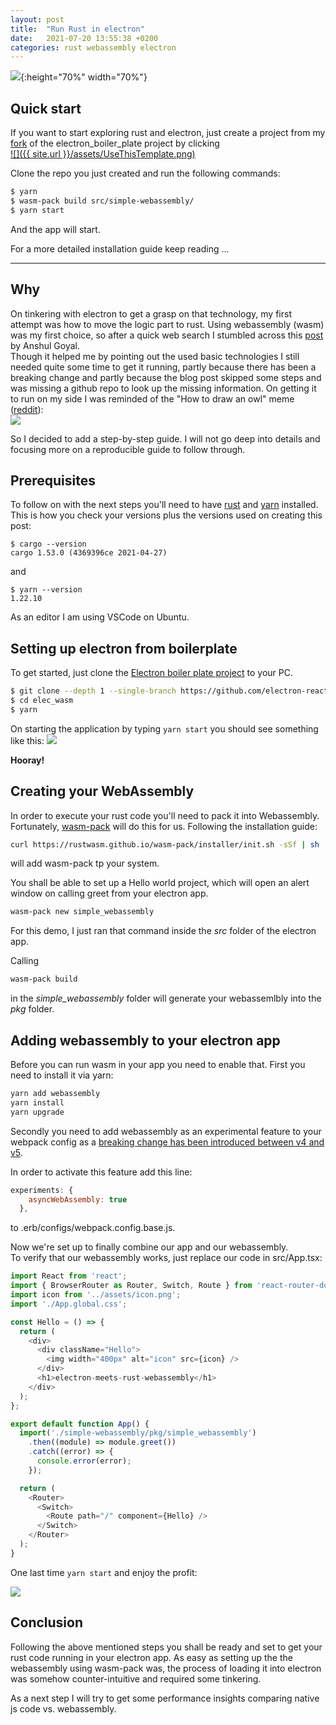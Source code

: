 ```yaml
---
layout: post
title:  "Run Rust in electron"
date:   2021-07-20 13:55:38 +0200
categories: rust webassembly electron
---
```


![](https://1.bp.blogspot.com/-K3BxK5hXTiY/YPX4gfW1vII/AAAAAAAACYs/4MBWS2hWWc4ocaTzW33gdptdZI6IlU6MwCLcBGAsYHQ/s2048/wasm-ferris.png){:height="70%" width="70%"}

## Quick start

If you want to start exploring rust and electron, just create a project from my [fork](https://github.com/domtac/electron-react-boilerplate) of the electron_boiler_plate project by clicking   
[![]({{ site.url }}/assets/UseThisTemplate.png)](https://github.com/domtac/electron-react-boilerplate)

Clone the repo you just created and run the following commands: 
```sh
$ yarn
$ wasm-pack build src/simple-webassembly/
$ yarn start
```

And the app will start.

For a more detailed installation guide keep reading ...    

____

## Why

On tinkering with electron to get a grasp on that technology, my first attempt was how to move the logic part to rust. Using webassembly (wasm) was my first choice, so after a quick web search I stumbled across this [post](https://blog.logrocket.com/supercharge-your-electron-apps-with-rust/) by Anshul Goyal.    
Though it helped me by pointing out the used basic technologies I still needed quite some time to get it running, partly because there has been a breaking change and partly because the blog post skipped some steps and was missing a github repo to look up the missing information. On getting it to run on my side I was reminded of the "How to draw an owl" meme ([reddit](https://www.reddit.com/r/WebAssembly/comments/6tj8pl/how_can_i_get_wasm_to_run_in_electron_is_there_a/)):       
![](https://external-preview.redd.it/DodWFQ9mQkVyWoKFa0ZIu12PYrPo3P2T0taaK-lgJCo.png?auto=webp&amp;s=c180684f48b01ff6f2cbc72e080067039943de07)

So I decided to add a step-by-step guide. I will not go deep into details and focusing more on a reproducible guide to follow through.


## Prerequisites
To follow on with the next steps you'll need to have [rust](https://www.rust-lang.org/tools/install) and [yarn](https://classic.yarnpkg.com/en/docs/install/#debian-stable) installed. This is how you check your versions plus the versions used on creating this post:     

```shell
$ cargo --version
cargo 1.53.0 (4369396ce 2021-04-27)
```
and
```shell
$ yarn --version
1.22.10
```


As an editor I am using VSCode on Ubuntu. 

## Setting up electron from boilerplate
To get started, just clone the [Electron boiler plate project](https://github.com/electron-react-boilerplate/electron-react-boilerplate) to your PC.

```sh
$ git clone --depth 1 --single-branch https://github.com/electron-react-boilerplate/electron-react-boilerplate.git elec_wasm
$ cd elec_wasm
$ yarn
```

On starting the application by typing `yarn start` you should see something like this:
![](https://1.bp.blogspot.com/-o_4f3wjROQ8/YPXf-fBtfpI/AAAAAAAACYc/58Z8aDEdLywvouwmo-tJkDWLmDs0xbaBQCLcBGAsYHQ/s811/Hello%2BElectron%2BReact%2521_BoilerPlateWindow.bmp)

**Hooray!**    

## Creating your WebAssembly   
In order to execute your rust code you'll need to pack it into Webassembly. Fortunately, [wasm-pack](https://rustwasm.github.io/docs/wasm-pack/) will do this for us. 
Following the installation guide:
```sh
curl https://rustwasm.github.io/wasm-pack/installer/init.sh -sSf | sh
```
will add wasm-pack tp your system.


You shall be able to set up a Hello world project, which will open an alert window on calling greet from your electron app.
```sh
wasm-pack new simple_webassembly
```

For this demo, I just ran that command inside the _src_ folder of the electron app.

Calling 
```sh
wasm-pack build
``` 
in the _simple_webassembly_ folder will generate your webassemlbly into the _pkg_ folder.

## Adding webassembly to your electron app

Before you can run wasm in your app you need to enable that. First you need to install it via yarn:

```sh
yarn add webassembly
yarn install
yarn upgrade
```

Secondly you need to add webassembly as an experimental feature to your webpack config as a [breaking change has been introduced between v4 and v5](https://webpack.js.org/migrate/5/#clean-up-configuration).

In order to activate this feature add this line:

```js
experiments: {
    asyncWebAssembly: true
  },
```
to .erb/configs/webpack.config.base.js.    

Now we're set up to finally combine our app and our webassembly.    
To verify that our webassembly works, just replace our code in src/App.tsx:


```js
import React from 'react';
import { BrowserRouter as Router, Switch, Route } from 'react-router-dom';
import icon from '../assets/icon.png';
import './App.global.css';

const Hello = () => {
  return (
    <div>
      <div className="Hello">
        <img width="400px" alt="icon" src={icon} />
      </div>
      <h1>electron-meets-rust-webassembly</h1>
    </div>
  );
};

export default function App() {
  import('./simple-webassembly/pkg/simple_webassembly')
    .then((module) => module.greet())
    .catch((error) => {
      console.error(error);
    });

  return (
    <Router>
      <Switch>
        <Route path="/" component={Hello} />
      </Switch>
    </Router>
  );
}
```

One last time `yarn start` and enjoy the profit:

![](https://1.bp.blogspot.com/-fRwJkuzmInk/YPX3kX9NXnI/AAAAAAAACYk/imQeK8CUcbU-hfSN2FkAMFpA2mFLbwztwCLcBGAsYHQ/s818/ElectronWebassemblyFerris.bmp)

## Conclusion
Following the above mentioned steps you shall be ready and set to get your rust code running in your electron app. As easy as setting up the the webassembly using wasm-pack was, the process of loading it into electron was somehow counter-intuitive and required some tinkering.

As a next step I will try to get some performance insights comparing native js code vs. webassembly. 

